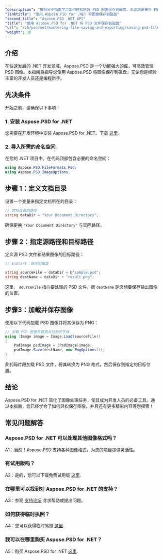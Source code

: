 ```yaml
---
"description": "按照分步指南学习如何轻松地将 PSD 图像保存到磁盘。无论您是要将 PSD 文件转换为各种图像格式，还是要管理复杂的图像资源，都能轻松上手。"
"linktitle": "使用 Aspose.PSD for .NET 将图像保存到磁盘"
"second_title": "Aspose.PSD .NET API"
"title": "使用 Aspose.PSD for .NET 将 PSD 文件保存到磁盘"
"url": "/zh/psd/net/mastering-file-saving-and-exporting/saving-psd-files-to-disk/"
"weight": 10
---
```


## 介绍

在快速发展的 .NET 开发领域，Aspose.PSD 是一个功能强大的库，可高效管理 PSD 图像。本指南将指导您使用 Aspose.PSD 将图像保存到磁盘，无论您是经验丰富的开发人员还是编程新手。 

## 先决条件

开始之前，请确保以下事项：

### 1. 安装 Aspose.PSD for .NET

您需要在开发环境中安装 Aspose.PSD for .NET。下载 [这里](https://releases。aspose.com/psd/net/).

### 2. 导入所需的命名空间

在您的 .NET 项目中，在代码顶部包含必要的命名空间：

```csharp
using Aspose.PSD.FileFormats.Psd;
using Aspose.PSD.ImageOptions;
```

## 步骤 1：定义文档目录

设置一个变量来指定文档所在的目录：

```csharp
// 文档目录的路径
string dataDir = "Your Document Directory";
```

确保更换 `"Your Document Directory"` 与实际路径。

## 步骤 2：指定源路径和目标路径

定义源 PSD 文件和结果图像的目标路径：

```csharp
// ExStart：保存到磁盘

string sourceFile = dataDir + @"sample.psd";
string destName = dataDir + "result.png";
```

这里， `sourceFile` 指向要处理的 PSD 文件，而 `destName` 是您想要保存输出图像的位置。

## 步骤3：加载并保存图像

使用以下代码加载 PSD 图像并将其保存为 PNG：

```csharp
// 加载 PSD 图像并替换未找到的字体
using (Image image = Image.Load(sourceFile))
{
    PsdImage psdImage = (PsdImage)image;
    psdImage.Save(destName, new PngOptions());
}
```

此代码片段加载 PSD 文件，将其转换为 PNG 格式，然后保存到指定的目标位置。 

## 结论

Aspose.PSD for .NET 简化了图像处理任务，使其成为开发人员的必备工具。通过本指南，您已经学会了如何轻松保存图像，并且还有更多精彩内容等您探索！

## 常见问题解答

### Aspose.PSD for .NET 可以处理其他图像格式吗？

A1：当然！Aspose.PSD 支持各种图像格式，为您的项目提供灵活性。

### 有试用版吗？

A2：是的，您可以下载免费试用版 [这里](https://releases。aspose.com/).

### 在哪里可以找到对 Aspose.PSD for .NET 的支持？

A3：参观 [支持论坛](https://forum.aspose.com/c/psd/34) 寻求帮助或提出问题。

### 如何获得临时执照？

A4：您可以获得临时驾照 [这里](https://purchase。conholdate.com/temporary-license/).

### 我可以在哪里购买 Aspose.PSD for .NET？

A5：购买 Aspose.PSD for .NET [这里](https://purchase。conholdate.com/buy).